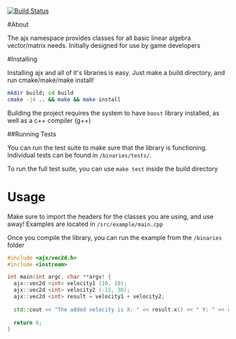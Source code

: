 [![Build Status](https://travis-ci.org/andriko13/ajx-vector-math.svg?branch=master)](https://travis-ci.org/andriko13/ajx-vector-math)

#About

The ajx namespace provides classes for all basic linear algebra vector/matrix needs. Initially designed for use by game developers

#Installing

Installing ajx and all of it's libraries is easy. Just make a build directory, and run cmake/make/make install!

```bash
mkdir build; cd build
cmake -j4 .. && make && make install
```

Building the project requires the system to have `boost` library installed, as well as a c++ compiler (g++)

##Running Tests

You can run the test suite to make sure that the library is functioning. Individual tests can be found in `/binaries/tests/`.

To run the full test suite, you can use `make test` inside the build directory

# Usage

Make sure to import the headers for the classes you are using, and use away! Examples are located in `/src/example/main.cpp`

Once you compile the library, you can run the example from the `/binaries` folder

```c++
#include <ajx/vec2d.h>
#include <iostream>

int main(int argc, char **argv) {
  ajx::vec2d <int> velocity1 (10, 10);
  ajx::vec2d <int> velocity2 (-15, 30);
  ajx::vec2d <int> result = velocity1 + velocity2;
  
  std::cout << "The added velocity is X: " << result.x() << " Y: " << result.y() << std::endl;
  
  return 0;
}
```
